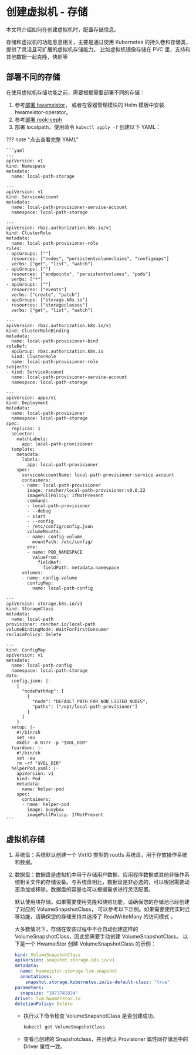 # 创建虚拟机 - 存储

本文将介绍如何在创建虚拟机时，配置存储信息。

存储和虚拟机的功能息息相关，主要是通过使用 Kubernetes 的持久卷和存储类，提供了灵活且可扩展的虚拟机存储能力。
比如虚拟机镜像存储在 PVC 里，支持和其他数据一起克隆、快照等

## 部署不同的存储

在使用虚拟机存储功能之前，需要根据需要部署不同的存储：

1. 参考[部署 hwameistor](https://hwameistor.io/cn/docs/category/installation)，
   或者在容器管理模块的 Helm 模板中安装 hwameistor-operator。
2. 参考[部署 rook-ceph](https://rook.io/docs/rook/latest-release/Getting-Started/quickstart/)
3. 部署 localpath，使用命令 `kubectl apply -f` 创建以下 YAML：

??? note "点击查看完整 YAML"

    ```yaml
    ---
    apiVersion: v1
    kind: Namespace
    metadata:
      name: local-path-storage

    ---
    apiVersion: v1
    kind: ServiceAccount
    metadata:
      name: local-path-provisioner-service-account
      namespace: local-path-storage

    ---
    apiVersion: rbac.authorization.k8s.io/v1
    kind: ClusterRole
    metadata:
      name: local-path-provisioner-role
    rules:
    - apiGroups: [""]
      resources: ["nodes", "persistentvolumeclaims", "configmaps"]
      verbs: ["get", "list", "watch"]
    - apiGroups: [""]
      resources: ["endpoints", "persistentvolumes", "pods"]
      verbs: ["*"]
    - apiGroups: [""]
      resources: ["events"]
      verbs: ["create", "patch"]
    - apiGroups: ["storage.k8s.io"]
      resources: ["storageclasses"]
      verbs: ["get", "list", "watch"]

    ---
    apiVersion: rbac.authorization.k8s.io/v1
    kind: ClusterRoleBinding
    metadata:
      name: local-path-provisioner-bind
    roleRef:
      apiGroup: rbac.authorization.k8s.io
      kind: ClusterRole
      name: local-path-provisioner-role
    subjects:
    - kind: ServiceAccount
      name: local-path-provisioner-service-account
      namespace: local-path-storage

    ---
    apiVersion: apps/v1
    kind: Deployment
    metadata:
      name: local-path-provisioner
      namespace: local-path-storage
    spec:
      replicas: 1
      selector:
        matchLabels:
          app: local-path-provisioner
      template:
        metadata:
          labels:
            app: local-path-provisioner
        spec:
          serviceAccountName: local-path-provisioner-service-account
          containers:
          - name: local-path-provisioner
            image: rancher/local-path-provisioner:v0.0.22
            imagePullPolicy: IfNotPresent
            command:
            - local-path-provisioner
            - --debug
            - start
            - --config
            - /etc/config/config.json
            volumeMounts:
            - name: config-volume
              mountPath: /etc/config/
            env:
            - name: POD_NAMESPACE
              valueFrom:
                fieldRef:
                  fieldPath: metadata.namespace
          volumes:
          - name: config-volume
            configMap:
              name: local-path-config

    ---
    apiVersion: storage.k8s.io/v1
    kind: StorageClass
    metadata:
      name: local-path
    provisioner: rancher.io/local-path
    volumeBindingMode: WaitForFirstConsumer
    reclaimPolicy: Delete

    ---
    kind: ConfigMap
    apiVersion: v1
    metadata:
      name: local-path-config
      namespace: local-path-storage
    data:
      config.json: |-
        {
          "nodePathMap": [
            {
              "node": "DEFAULT_PATH_FOR_NON_LISTED_NODES",
              "paths": ["/opt/local-path-provisioner"]
            }
          ]
        }
      setup: |-
        #!/bin/sh
        set -eu
        mkdir -m 0777 -p "$VOL_DIR"
      teardown: |-
        #!/bin/sh
        set -eu
        rm -rf "$VOL_DIR"
      helperPod.yaml: |-
        apiVersion: v1
        kind: Pod
        metadata:
          name: helper-pod
        spec:
          containers:
          - name: helper-pod
            image: busybox
            imagePullPolicy: IfNotPresent
    ```

## 虚拟机存储

1. 系统盘：系统默认创建一个 VirtIO 类型的 rootfs 系统盘，用于存放操作系统和数据。

2. 数据盘：数据盘是虚拟机中用于存储用户数据、应用程序数据或其他非操作系统相关文件的存储设备。与系统盘相比，数据盘是非必选的，可以根据需要动态添加或移除。数据盘的容量也可以根据需求进行灵活配置。

    默认使用块存储。如果需要使用克隆和快照功能，请确保您的存储池已经创建了对应的 VolumeSnapshotClass， 可以参考以下示例。如果需要使用实时迁移功能，请确保您的存储支持并选择了 ReadWriteMany 的访问模式 。

    大多数情况下，存储在安装过程中不会自动创建这样的 VolumeSnapshotClass，因此您需要手动创建 VolumeSnapshotClass。
    以下是一个 HwameiStor 创建 VolumeSnapshotClass 的示例：

    ```yaml
    kind: VolumeSnapshotClass
    apiVersion: snapshot.storage.k8s.io/v1
    metadata:
      name: hwameistor-storage-lvm-snapshot
      annotations:
        snapshot.storage.kubernetes.io/is-default-class: "true"
    parameters:
      snapsize: "1073741824"
    driver: lvm.hwameistor.io
    deletionPolicy: Delete
    ```

    - 执行以下命令检查 VolumeSnapshotClass 是否创建成功。

        ```sh
        kubectl get VolumeSnapshotClass
        ```

    - 查看已创建的 Snapshotclass，并且确认 Provisioner 属性同存储池中的 Driver 属性一致。
